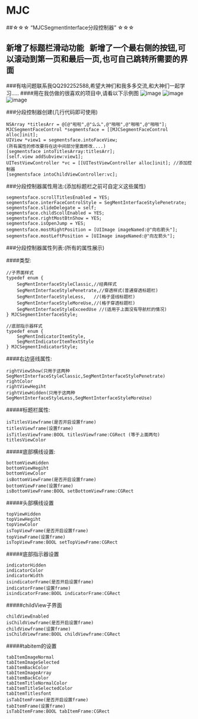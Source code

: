 # MJC
##☆☆☆ “MJCSegmentInterface分段控制器” ☆☆☆
## 新增了标题栏滑动功能   新增了一个最右侧的按钮,可以滚动到第一页和最后一页,也可自己跳转所需要的界面
###有啥问题联系我QQ292252588,希望大神们和我多多交流,和大神们一起学习.....
####用在我仿做的很喜欢的项目中,请看以下示例图
![image](https://github.com/MJCIOS/MJCSegmentInterface/raw/master/MJCSegmentInterface/MJCSegmentInterface/xiangmu2.gif)
![image](https://github.com/MJCIOS/MJCSegmentInterface/raw/master/MJCSegmentInterface/MJCSegmentInterface/xiangmu2.1.gif)   ![image](https://github.com/MJCIOS/MJCSegmentInterface/raw/master/MJCSegmentInterface/MJCSegmentInterface/xiangmu3.gif)

###分段控制器创建(几行代码即可使用)

    NSArray *titlesArr = @[@"啦啦",@"么么",@"啪啪",@"啪啪",@"啪啪"];
    MJCSegmentFaceControl *segmentsface = [[MJCSegmentFaceControl alloc]init];
    UIView *view1 = segmentsface.intoFaceView;
    (所有属性的修改要将在这中间部分里面修改....)
    [segmentsface intoTitlesArray:titlesArr];
    [self.view addSubview:view1];
    UITestViewController *vc = [[UITestViewController alloc]init]; //添加控制器
    [segmentsface intoChildViewController:vc];


    
###分段控制器属性用法:(添加标题栏之前可自定义这些属性)

    segmentsface.scrollTitlesEnabled = YES;
    segmentsface.interFaceControlStyle = SegMentInterfaceStylePenetrate;
    segmentsface.slideDelegate = self;
    segmentsface.childScollEnabled = YES;
    segmentsface.rightMostBtnShow = YES;
    segmentsface.isOpenJump = YES;
    segmentsface.mostRightPosition = [UIImage imageNamed:@"向右箭头"];
    segmentsface.mostLeftPosition = [UIImage imageNamed:@"向左箭头"];

###分段控制器属性列表:(所有的属性展示)

####类型:
    
    //子界面样式
    typedef enum {
        SegMentInterfaceStyleClassic,//经典样式
        SegMentInterfaceStylePenetrate,//穿透样式(普通穿透标题栏)
        SegMentInterfaceStyleLess,   //(格子竖线标题栏)
        SegMentInterfaceStyleMoreUse,//(格子穿透标题栏)
        SegMentInterfaceStyleExceedUse //(适用于上面没有导航栏的情况)
    } MJCSegmentInterfaceStyle;

    //底部指示器样式
    typedef enum {
        SegMentIndicatorItemStyle,
        SegMentIndicatorItemTextStyle
    } MJCSegmentIndicatorStyle;
    
####右边竖线属性:
    
    rightViewShow(只用于这两种SegMentInterfaceStyleClassic,SegMentInterfaceStylePenetrate)
    rightColor
    rightViewHegiht
    rightViewHidden(只用于这两种SegMentInterfaceStyleLess,SegMentInterfaceStyleMoreUse)
    
#####标题栏属性:
    
    isTitlesViewframe(是否开启设置frame)
    titlesViewframe(设置frame)
    isTitlesViewframe:BOOL titlesViewframe:CGRect (等于上面两句)
    titlesViewColor
    
#####底部横线设置:
     
    bottomViewHidden
    bottomViewHegiht
    bottomViewColor
    isBottomViewFrame(是否开启设置frame)
    bottomViewFrame(设置frame)
    isBottomViewFrame:BOOL setBottomViewFrame:CGRect
    
#####头部横线设置
    
    topViewHidden
    topViewHegiht
    topViewColor
    isTopViewFrame(是否开启设置frame)
    topViewFrame(设置frame)
    isTopViewFrame:BOOL setTopViewFrame:CGRect
    
#####底部指示器设置
    
    indicatorHidden
    indicatorColor
    indicatorWidth
    isindicatorFrame(是否开启设置frame)
    indicatorFrame(设置frame)
    isindicatorFrame:BOOL indicatorFrame:CGRect
    
#####childView子界面
    
    childViewEnabled
    isChildViewframe(是否开启设置frame)
    childViewframe(设置frame)
    isChildViewframe:BOOL childViewframe:CGRect
    
#####tabitem的设置
    
    tabItemImageNormal
    tabItemImageSelected
    tabItemBackColor
    tabItemImageArray
    tabItemBackColor
    tabItemTitleNormalColor
    tabItemTitleSelectedColor
    tabItemTitlesfont
    isTabItemFrame(是否开启设置frame)
    tabItemFrame(设置frame)
    isTabItemFrame:BOOL tabItemFrame:CGRect
